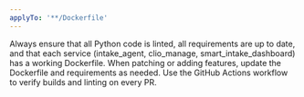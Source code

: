 ```yaml
---
applyTo: '**/Dockerfile'
---
```

Always ensure that all Python code is linted, all requirements are up to date, and that each service (intake_agent, clio_manage, smart_intake_dashboard) has a working Dockerfile.
When patching or adding features, update the Dockerfile and requirements as needed.
Use the GitHub Actions workflow to verify builds and linting on every PR.